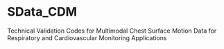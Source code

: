 # SData_CDM
Technical Validation Codes for Multimodal Chest Surface Motion Data for Respiratory and Cardiovascular Monitoring Applications
